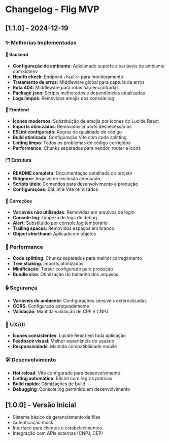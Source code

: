 # Changelog - Flig MVP

## [1.1.0] - 2024-12-19

### ✨ Melhorias Implementadas

#### 🔧 Backend
- **Configuração de ambiente**: Adicionado suporte a variáveis de ambiente com dotenv
- **Health check**: Endpoint `/health` para monitoramento
- **Tratamento de erros**: Middleware global para captura de erros
- **Rota 404**: Middleware para rotas não encontradas
- **Package.json**: Scripts melhorados e dependências atualizadas
- **Logs limpos**: Removidos emojis dos console.log

#### 🎨 Frontend
- **Ícones modernos**: Substituição de emojis por ícones do Lucide React
- **Imports otimizados**: Removidos imports desnecessários
- **ESLint configurado**: Regras de qualidade de código
- **Build otimizado**: Configuração Vite com code splitting
- **Linting limpo**: Todos os problemas de código corrigidos
- **Performance**: Chunks separados para vendor, router e icons

#### 🗂️ Estrutura
- **README completo**: Documentação detalhada do projeto
- **Gitignore**: Arquivo de exclusão adequado
- **Scripts úteis**: Comandos para desenvolvimento e produção
- **Configurações**: ESLint e Vite otimizados

#### 🐛 Correções
- **Variáveis não utilizadas**: Removidas em arquivos de login
- **Console.log**: Limpeza de logs de debug
- **Alert**: Substituído por console.log temporário
- **Trailing spaces**: Removidos espaços em branco
- **Object shorthand**: Aplicado em objetos

### 🚀 Performance
- **Code splitting**: Chunks separados para melhor carregamento
- **Tree shaking**: Imports otimizados
- **Minificação**: Terser configurado para produção
- **Bundle size**: Otimização do tamanho dos arquivos

### 🔒 Segurança
- **Variáveis de ambiente**: Configurações sensíveis externalizadas
- **CORS**: Configurado adequadamente
- **Validação**: Mantida validação de CPF e CNPJ

### 📱 UX/UI
- **Ícones consistentes**: Lucide React em toda aplicação
- **Feedback visual**: Melhor experiência do usuário
- **Responsividade**: Mantida compatibilidade mobile

### 🛠️ Desenvolvimento
- **Hot reload**: Vite configurado para desenvolvimento
- **Linting automático**: ESLint com regras práticas
- **Build rápido**: Otimizações de build
- **Debugging**: Console.log permitido em desenvolvimento

## [1.0.0] - Versão Inicial
- Sistema básico de gerenciamento de filas
- Autenticação mock
- Interface para clientes e estabelecimentos
- Integração com APIs externas (CNPJ, CEP)
